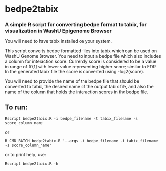 # bedpe2tabix
### A simple R script for converting bedpe format to tabix, for visualization in WashU Epigenome Browser
You will need to have tabix installed on your system.

This script converts bedpe formatted files into tabix which can be used on WashU Genome Browser. You need to input a bedpe file which also includes a column for interaction score. Currently score is considered to be a value in range of (0,1] with lower value representing higher score; similar to FDR. In the generated tabix file the score is converted using -log2(score).

You will need to provide the name of the bedpe file that should be converted to tabix, the desired name of the output tabix file, and also the name of the column that holds the interaction scores in the bedpe file. 

## To run:
```
Rscript bedpe2tabix.R -i bedpe_filename -t tabix_filename -s score_column_name
```
or
```
R CMD BATCH bedpe2tabix.R '--args -i bedpe_filename -t tabix_filename -s score_column_name'
```
or to print help, use:
```
Rscript bedpe2tabix.R -h
```
